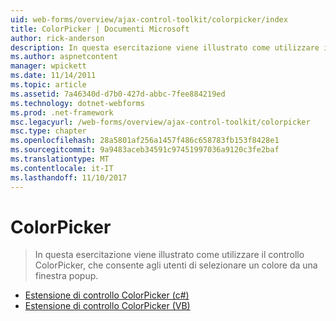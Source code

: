 ```yaml
---
uid: web-forms/overview/ajax-control-toolkit/colorpicker/index
title: ColorPicker | Documenti Microsoft
author: rick-anderson
description: In questa esercitazione viene illustrato come utilizzare il controllo ColorPicker, che consente agli utenti di selezionare un colore da una finestra popup.
ms.author: aspnetcontent
manager: wpickett
ms.date: 11/14/2011
ms.topic: article
ms.assetid: 7a46340d-d7b0-427d-abbc-7fee884219ed
ms.technology: dotnet-webforms
ms.prod: .net-framework
msc.legacyurl: /web-forms/overview/ajax-control-toolkit/colorpicker
msc.type: chapter
ms.openlocfilehash: 28a5801af256a1457f486c658783fb153f8428e1
ms.sourcegitcommit: 9a9483aceb34591c97451997036a9120c3fe2baf
ms.translationtype: MT
ms.contentlocale: it-IT
ms.lasthandoff: 11/10/2017
---
```

<a name="colorpicker"></a>ColorPicker
====================
> In questa esercitazione viene illustrato come utilizzare il controllo ColorPicker, che consente agli utenti di selezionare un colore da una finestra popup.


- [Estensione di controllo ColorPicker (c#)](using-the-colorpicker-control-extender-cs.md)
- [Estensione di controllo ColorPicker (VB)](using-the-colorpicker-control-extender-vb.md)
